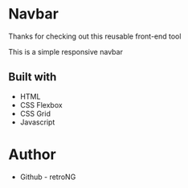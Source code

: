 # Navbar
Thanks for checking out this reusable front-end tool

This is a simple responsive navbar

## Built with
* HTML
* CSS Flexbox
* CSS Grid
* Javascript

# Author

* Github - retroNG
